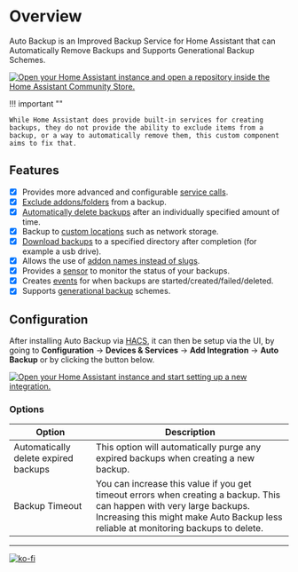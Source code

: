 # Overview

Auto Backup is an Improved Backup Service for Home Assistant that can Automatically Remove Backups and Supports Generational Backup Schemes.

[![Open your Home Assistant instance and open a repository inside the Home Assistant Community Store.](https://my.home-assistant.io/badges/hacs_repository.svg)](https://my.home-assistant.io/redirect/hacs_repository/?owner=jcwillox&repository=hass-auto-backup&category=integration)

!!! important ""

    While Home Assistant does provide built-in services for creating backups, they do not provide the ability to exclude items from a backup, or a way to automatically remove them, this custom component aims to fix that.

## Features

- [x] Provides more advanced and configurable [service calls](services.md).
- [x] [Exclude addons/folders](services.md) from a backup.
- [x] [Automatically delete backups](services.md#keep-days) after an individually specified amount of time.
- [x] Backup to [custom locations](services.md#custom-locations) such as network storage.
- [x] [Download backups](services.md#download-path) to a specified directory after completion (for example a usb drive).
- [x] Allows the use of [addon names instead of slugs](services.md#addon-and-folder-names).
- [x] Provides a [sensor](sensors.md) to monitor the status of your backups.
- [x] Creates [events](events.md) for when backups are started/created/failed/deleted.
- [x] Supports [generational backup](advanced-examples.md#generational-backups) schemes.

## Configuration

After installing Auto Backup via [HACS](https://hacs.xyz), it can then be setup via the UI, by going to **Configuration** → **Devices & Services** → **Add Integration** → **Auto Backup** or by clicking the button below.

[![Open your Home Assistant instance and start setting up a new integration.](https://my.home-assistant.io/badges/config_flow_start.svg)](https://my.home-assistant.io/redirect/config_flow_start/?domain=auto_backup)

### Options

| Option                               | Description                                                                                                                                                                                                  |
| ------------------------------------ | ------------------------------------------------------------------------------------------------------------------------------------------------------------------------------------------------------------ |
| Automatically delete expired backups | This option will automatically purge any expired backups when creating a new backup.                                                                                                                         |
| Backup Timeout                       | You can increase this value if you get timeout errors when creating a backup. This can happen with very large backups. Increasing this might make Auto Backup less reliable at monitoring backups to delete. |

---

[![ko-fi](https://ko-fi.com/img/githubbutton_sm.svg)](https://ko-fi.com/jcwillox)

